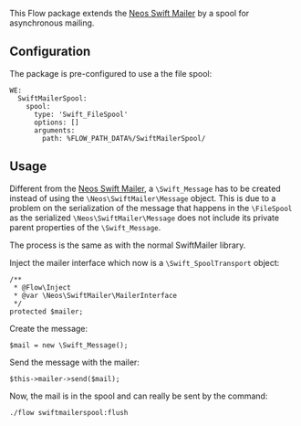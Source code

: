 This Flow package extends the [Neos Swift Mailer](https://github.com/neos/swiftmailer) by a spool for asynchronous mailing.

## Configuration

The package is pre-configured to use a the file spool:

	WE:
	  SwiftMailerSpool:
		spool:
		  type: 'Swift_FileSpool'
		  options: []
		  arguments:
			path: %FLOW_PATH_DATA%/SwiftMailerSpool/
			
## Usage

Different from the [Neos Swift Mailer](https://github.com/neos/swiftmailer), a `\Swift_Message` has to be created instead 
of using the `\Neos\SwiftMailer\Message` object. This is due to a problem on the serialization of the message that 
happens in the `\FileSpool` as the serialized `\Neos\SwiftMailer\Message` does not include its private parent properties of the 
`\Swift_Message`. 

The process is the same as with the normal SwiftMailer library.

Inject the mailer interface which now is a `\Swift_SpoolTransport` object:

	/**
	 * @Flow\Inject
	 * @var \Neos\SwiftMailer\MailerInterface
	 */
	protected $mailer;

Create the message:

	$mail = new \Swift_Message();

Send the message with the mailer:

	$this->mailer->send($mail);

Now, the mail is in the spool and can really be sent by the command:

	./flow swiftmailerspool:flush

